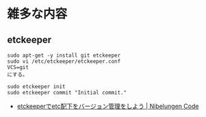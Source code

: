# 雑多な内容

## etckeeper

```
sudo apt-get -y install git etckeeper
sudo vi /etc/etckeeper/etckeeper.conf
VCS=git
にする。
```

```
sudo etckeeper init
sudo etckeeper commit "Initial commit."
```

- [etckeeperでetc配下をバージョン管理をしよう | Nibelungen Code](http://www.keih.jp/server/ubuntu/etckeeper%E3%81%A7etc%E9%85%8D%E4%B8%8B%E3%82%92%E3%83%90%E3%83%BC%E3%82%B8%E3%83%A7%E3%83%B3%E7%AE%A1%E7%90%86%E3%82%92%E3%81%97%E3%82%88%E3%81%86/)
